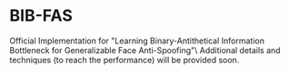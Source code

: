 # BIB-FAS
Official Implementation for "Learning Binary-Antithetical Information Bottleneck for Generalizable Face Anti-Spoofing"\\
Additional details and techniques (to reach the performance) will be provided soon.
